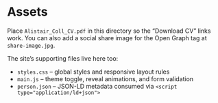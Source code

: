 # Assets

Place `Alistair_Coll_CV.pdf` in this directory so the “Download CV” links work. You can also add a social share image for the Open Graph tag at `share-image.jpg`.

The site’s supporting files live here too:

- `styles.css` – global styles and responsive layout rules
- `main.js` – theme toggle, reveal animations, and form validation
- `person.json` – JSON-LD metadata consumed via `<script type="application/ld+json">`
